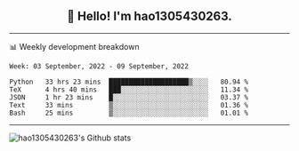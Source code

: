 <h2 align="center">👋 Hello! I'm hao1305430263.</h2>


---- 
📊 Weekly development breakdown

<!--START_SECTION:waka-->
```text
Week: 03 September, 2022 - 09 September, 2022

Python   33 hrs 23 mins  ████████████████████▒░░░░   80.94 % 
TeX      4 hrs 40 mins   ███░░░░░░░░░░░░░░░░░░░░░░   11.34 % 
JSON     1 hr 23 mins    █░░░░░░░░░░░░░░░░░░░░░░░░   03.37 % 
Text     33 mins         ▒░░░░░░░░░░░░░░░░░░░░░░░░   01.36 % 
Bash     25 mins         ▒░░░░░░░░░░░░░░░░░░░░░░░░   01.01 % 
```
<!--END_SECTION:waka-->
----
![hao1305430263's Github stats](https://github-readme-stats.vercel.app/api?username=hao1305430263&show_icons=true)


<!--
**hao1305430263/hao1305430263** is a ✨ _special_ ✨ repository because its `README.md` (this file) appears on your GitHub profile.

Here are some ideas to get you started:

- 🔭 I’m currently working on ...
- 🌱 I’m currently learning ...
- 👯 I’m looking to collaborate on ...
- 🤔 I’m looking for help with ...
- 💬 Ask me about ...
- 📫 How to reach me: ...
- 😄 Pronouns: ...
- ⚡ Fun fact: ...
-->
